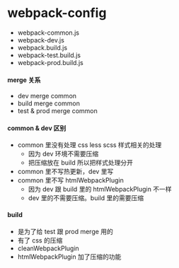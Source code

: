 # webpack-config

- webpack-common.js
- webpack-dev.js
- webpack.build.js
- webpack-test.build.js
- webpack-prod.build.js

#### merge 关系

- dev merge common
- build merge common
- test & prod merge common

#### common & dev 区别

- common 里没有处理 css less scss 样式相关的处理
  - 因为 dev 环境不需要压缩
  - 把压缩放在 build 所以把样式处理分开
- common 里不写热更新，dev 里写
- common 里不写 htmlWebpackPlugin
  - 因为 dev 跟 build 里的 htmlWebpackPlugin 不一样
  - dev 里的不需要压缩。build 里的需要压缩

#### build

- 是为了给 test 跟 prod merge 用的
- 有了 css 的压缩
- cleanWebpackPlugin
- htmlWebpackPlugin 加了压缩的功能
